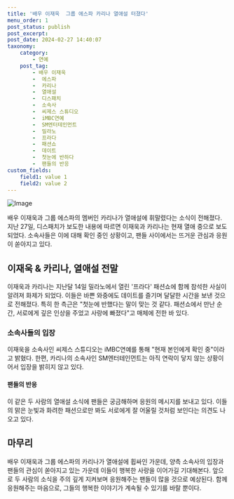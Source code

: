 ```yaml
---
title: '배우 이재욱  그룹 에스파 카리나 열애설 터졌다'
menu_order: 1
post_status: publish
post_excerpt: 
post_date: 2024-02-27 14:40:07
taxonomy:
    category:
        - 연예
    post_tag:
        - 배우 이재욱
        -  에스파
        -  카리나
        -  열애설
        -  디스패치
        -  소속사
        -  씨제스 스튜디오
        -  iMBC연예
        -  SM엔터테인먼트
        -  밀라노
        -  프라다
        -  패션쇼
        -  데이트
        -  첫눈에 반하다
        -  팬들의 반응
custom_fields:
    field1: value 1
    field2: value 2
---
```


![Image](https://ssl.pstatic.net/mimgnews/image/408/2024/02/27/0000215986_001_20240227103801431.jpg?type=w540)

배우 이재욱과 그룹 에스파의 멤버인 카리나가 열애설에 휘말렸다는 소식이 전해졌다. 지난 27일, 디스패치가 보도한 내용에 따르면 이재욱과 카리나는 현재 열애 중으로 보도되었다. 소속사들은 이에 대해 확인 중인 상황이고, 팬들 사이에서는 뜨거운 관심과 응원이 쏟아지고 있다.
## 이재욱 & 카리나, 열애설 전말
이재욱과 카리나는 지난달 14일 밀라노에서 열린 '프라다' 패션쇼에 함께 참석한 사실이 알려져 화제가 되었다. 이들은 바쁜 와중에도 데이트를 즐기며 달달한 시간을 보낸 것으로 전해졌다. 특히 한 측근은 "첫눈에 반했다는 말이 맞는 것 같다. 패션쇼에서 만난 순간, 서로에게 깊은 인상을 주었고 사랑에 빠졌다"고 매체에 전한 바 있다.
### 소속사들의 입장
이재욱을 소속사인 씨제스 스튜디오는 iMBC연예를 통해 "현재 본인에게 확인 중"이라고 밝혔다. 한편, 카리나의 소속사인 SM엔터테인먼트는 아직 연락이 닿지 않는 상황이어서 입장을 밝히지 않고 있다.
#### 팬들의 반응
이 같은 두 사람의 열애설 소식에 팬들은 궁금해하며 응원의 메시지를 보내고 있다. 이들의 맑은 눈빛과 화려한 패션으로만 봐도 서로에게 잘 어울릴 것처럼 보인다는 의견도 나오고 있다.
## 마무리
배우 이재욱과 그룹 에스파의 카리나가 열애설에 휩싸인 가운데, 양측 소속사의 입장과 팬들의 관심이 쏟아지고 있는 가운데 이들이 행복한 사랑을 이어가길 기대해본다. 앞으로 두 사람의 소식을 주의 깊게 지켜보며 응원해주는 팬들이 많을 것으로 예상된다. 함께 응원해주는 마음으로, 그들의 행복한 이야기가 계속될 수 있기를 바랄 뿐이다.
